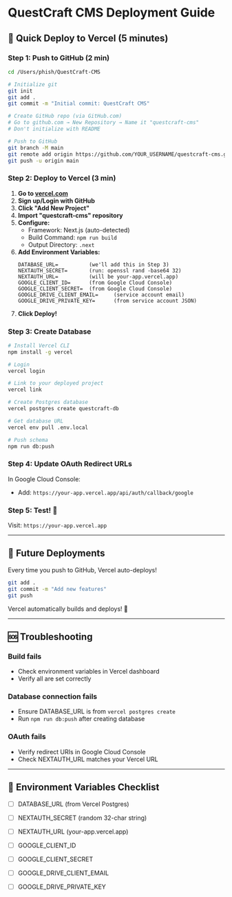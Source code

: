 # QuestCraft CMS Deployment Guide

## 🚀 Quick Deploy to Vercel (5 minutes)

### Step 1: Push to GitHub (2 min)

```bash
cd /Users/phish/QuestCraft-CMS

# Initialize git
git init
git add .
git commit -m "Initial commit: QuestCraft CMS"

# Create GitHub repo (via GitHub.com)
# Go to github.com → New Repository → Name it "questcraft-cms"
# Don't initialize with README

# Push to GitHub
git branch -M main
git remote add origin https://github.com/YOUR_USERNAME/questcraft-cms.git
git push -u origin main
```

### Step 2: Deploy to Vercel (3 min)

1. **Go to [vercel.com](https://vercel.com)**
2. **Sign up/Login with GitHub**
3. **Click "Add New Project"**
4. **Import "questcraft-cms" repository**
5. **Configure:**
   - Framework: Next.js (auto-detected)
   - Build Command: `npm run build`
   - Output Directory: `.next`
6. **Add Environment Variables:**
   ```
   DATABASE_URL=          (we'll add this in Step 3)
   NEXTAUTH_SECRET=       (run: openssl rand -base64 32)
   NEXTAUTH_URL=          (will be your-app.vercel.app)
   GOOGLE_CLIENT_ID=      (from Google Cloud Console)
   GOOGLE_CLIENT_SECRET=  (from Google Cloud Console)
   GOOGLE_DRIVE_CLIENT_EMAIL=     (service account email)
   GOOGLE_DRIVE_PRIVATE_KEY=      (from service account JSON)
   ```
7. **Click Deploy!**

### Step 3: Create Database

```bash
# Install Vercel CLI
npm install -g vercel

# Login
vercel login

# Link to your deployed project
vercel link

# Create Postgres database
vercel postgres create questcraft-db

# Get database URL
vercel env pull .env.local

# Push schema
npm run db:push
```

### Step 4: Update OAuth Redirect URLs

In Google Cloud Console:
- Add: `https://your-app.vercel.app/api/auth/callback/google`

### Step 5: Test! 🎉

Visit: `https://your-app.vercel.app`

---

## 🔄 Future Deployments

Every time you push to GitHub, Vercel auto-deploys!

```bash
git add .
git commit -m "Add new features"
git push
```

Vercel automatically builds and deploys! 🚀

---

## 🆘 Troubleshooting

### Build fails
- Check environment variables in Vercel dashboard
- Verify all are set correctly

### Database connection fails
- Ensure DATABASE_URL is from `vercel postgres create`
- Run `npm run db:push` after creating database

### OAuth fails
- Verify redirect URIs in Google Cloud Console
- Check NEXTAUTH_URL matches your Vercel URL

---

## 📝 Environment Variables Checklist

- [ ] DATABASE_URL (from Vercel Postgres)
- [ ] NEXTAUTH_SECRET (random 32-char string)
- [ ] NEXTAUTH_URL (your-app.vercel.app)
- [ ] GOOGLE_CLIENT_ID
- [ ] GOOGLE_CLIENT_SECRET
- [ ] GOOGLE_DRIVE_CLIENT_EMAIL
- [ ] GOOGLE_DRIVE_PRIVATE_KEY

